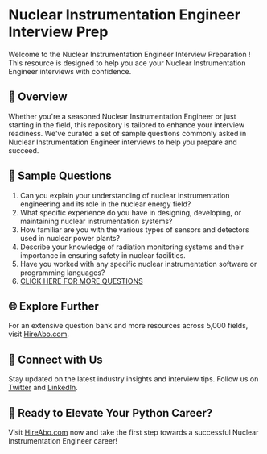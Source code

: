# Nuclear Instrumentation Engineer Interview Prep

Welcome to the Nuclear Instrumentation Engineer Interview Preparation ! This resource is designed to help you ace your Nuclear Instrumentation Engineer interviews with confidence.

## 🚀 Overview

Whether you're a seasoned Nuclear Instrumentation Engineer or just starting in the field, this repository is tailored to enhance your interview readiness. We've curated a set of sample questions commonly asked in Nuclear Instrumentation Engineer interviews to help you prepare and succeed.

## 📝 Sample Questions

1. Can you explain your understanding of nuclear instrumentation engineering and its role in the nuclear energy field?
2. What specific experience do you have in designing, developing, or maintaining nuclear instrumentation systems?
3. How familiar are you with the various types of sensors and detectors used in nuclear power plants?
4. Describe your knowledge of radiation monitoring systems and their importance in ensuring safety in nuclear facilities.
5. Have you worked with any specific nuclear instrumentation software or programming languages?
6. [CLICK HERE FOR MORE QUESTIONS](https://hireabo.com/job/20_3_20/Nuclear%20Instrumentation%20Engineer)

## 🌐 Explore Further

For an extensive question bank and more resources across 5,000 fields, visit [HireAbo.com](https://www.hireabo.com).

## 📱 Connect with Us

Stay updated on the latest industry insights and interview tips. Follow us on [Twitter](https://twitter.com/hireabo) and [LinkedIn](https://www.linkedin.com/in/hire-abo-3609972a8/).

## 🚀 Ready to Elevate Your Python Career?

Visit [HireAbo.com](https://www.hireabo.com) now and take the first step towards a successful Nuclear Instrumentation Engineer career!